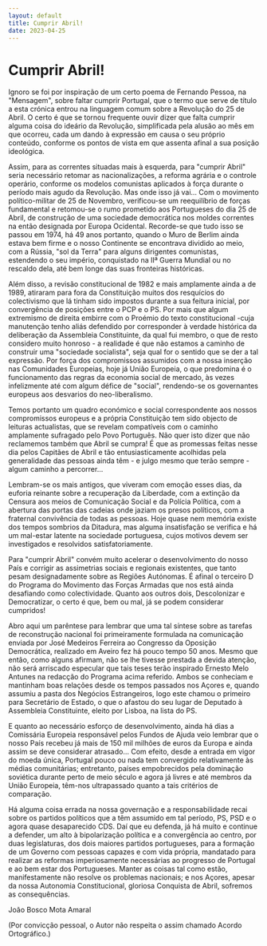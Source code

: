 ```yaml
---
layout: default
title: Cumprir Abril!
date: 2023-04-25
---
```

# Cumprir Abril!

Ignoro se foi por inspiração de um certo poema de Fernando Pessoa, na "Mensagem", sobre faltar cumprir Portugal, que o termo que serve de título a esta crónica entrou na linguagem comum sobre a Revolução do 25 de Abril. O certo é que se tornou frequente ouvir dizer que falta cumprir alguma coisa do ideário da Revolução, simplificada pela alusão ao mês em que ocorreu, cada um dando à expressão em causa o seu próprio conteúdo, conforme os pontos de vista em que assenta afinal a sua posição ideológica.

Assim, para as correntes situadas mais à esquerda, para "cumprir Abril" seria necessário retomar as nacionalizações, a reforma agrária e o controle operário, conforme os modelos comunistas aplicados à força durante o período mais agudo da Revolução. Mas onde isso já vai... Com o movimento político-militar de 25 de Novembro, verificou-se um reequilíbrio de forças fundamental e retomou-se o rumo prometido aos Portugueses do dia 25 de Abril, de construção de uma sociedade democrática nos moldes correntes na então designada por Europa Ocidental. Recorde-se que tudo isso se passou em 1974, há 49 anos portanto, quando o Muro de Berlim ainda estava bem firme e o nosso Continente se encontrava dividido ao meio, com a Rússia, "sol da Terra" para alguns dirigentes comunistas, estendendo o seu império, conquistado na IIª Guerra Mundial ou no rescaldo dela, até bem longe das suas fronteiras históricas.

Além disso, a revisão constitucional de 1982 e mais amplamente ainda a de 1989, atiraram para fora da Constituição muitos dos resquícios do colectivismo que lá tinham sido impostos durante a sua feitura inicial, por convergência de posições entre o PCP e o PS. Por mais que algum extremismo de direita embirre com o Proémio do texto constitucional -cuja manutenção tenho aliás defendido por corresponder à verdade histórica da deliberação da Assembleia Constituinte, da qual fui membro, o que de resto considero muito honroso - a realidade é que não estamos a caminho de construir uma "sociedade socialista", seja qual for o sentido que se der a tal expressão. Por força dos compromissos assumidos com a nossa inserção nas Comunidades Europeias, hoje já União Europeia, o que predomina é o funcionamento  das regras da economia social de mercado, às vezes infelizmente até com algum défice de "social", rendendo-se os governantes europeus aos desvarios do neo-liberalismo. 

Temos portanto um quadro económico e social correspondente aos nossos compromissos europeus e a própria Constituição tem sido objecto de leituras actualistas, que se revelam compatíveis com o caminho amplamente sufragado pelo Povo Português. Não quer isto dizer que não reclamemos também que Abril se cumpra! É que as promessas feitas nesse dia pelos Capitães de Abril  e tão entusiasticamente acolhidas pela generalidade das pessoas ainda têm - e julgo mesmo que terão sempre - algum caminho a percorrer...

Lembram-se os mais antigos, que viveram com emoção esses dias, da euforia reinante sobre  a recuperação da Liberdade, com a extinção da Censura aos meios de Comunicação Social e da Polícia Política, com a abertura das portas das cadeias onde jaziam os presos políticos, com a fraternal convivência de todas as pessoas. Hoje quase nem memória existe dos tempos sombrios da Ditadura, mas alguma insatisfação se verifica e há um mal-estar latente na sociedade portuguesa, cujos motivos devem ser investigados e resolvidos satisfatoriamente.

Para "cumprir Abril" convém muito acelerar o desenvolvimento do nosso País e corrigir as assimetrias sociais e regionais existentes, que tanto pesam designadamente sobre as Regiões Autónomas. É afinal o terceiro D do Programa do Movimento das Forças Armadas que nos está ainda desafiando como colectividade. Quanto aos outros dois, Descolonizar e Democratizar, o certo é que, bem ou mal, já se podem considerar cumpridos!

Abro aqui um parêntese para lembrar que uma tal síntese sobre as tarefas de reconstrução nacional foi primeiramente formulada na comunicação enviada por José Medeiros Ferreira ao Congresso da Oposição Democrática, realizado em Aveiro fez há pouco tempo 50 anos. Mesmo que então, como alguns afirmam, não se lhe tivesse prestada a devida atenção, não será arriscado especular que tais teses terão inspirado Ernesto Melo Antunes na redacção do Programa acima referido. Ambos se conheciam e mantinham boas relações desde os tempos passados nos Açores e, quando assumiu a pasta dos Negócios Estrangeiros, logo este chamou o primeiro para Secretário de Estado, o que o afastou do seu lugar de Deputado à Assembleia Constituinte, eleito por Lisboa, na lista do PS.

E quanto ao necessário esforço de desenvolvimento, ainda há dias a Comissária Europeia responsável pelos Fundos de Ajuda veio lembrar que o nosso País recebeu já mais de 150 mil milhões de euros da Europa e ainda assim se deve considerar atrasado... Com efeito, desde a entrada em vigor do moeda única, Portugal pouco ou nada tem convergido relativamente às médias comunitárias; entretanto, países empobrecidos pela dominação soviética durante perto de meio século e agora já livres e até membros da União Europeia, têm-nos ultrapassado quanto a tais critérios de comparação. 

Há alguma coisa errada na nossa governação e a responsabilidade recai sobre os partidos políticos que a têm assumido em tal período, PS, PSD e o agora quase desaparecido CDS. Daí que eu defenda, já há muito e continue a defender, um alto à bipolarização política e a convergência ao centro, por duas legislaturas, dos dois maiores partidos portugueses, para a formação de um Governo com pessoas capazes e com vida própria, mandatado para realizar as reformas imperiosamente necessárias ao progresso de Portugal e ao bem estar dos Portugueses. Manter as coisas tal como estão, manifestamente não resolve os problemas nacionais; e nos Açores, apesar da nossa Autonomia Constitucional, gloriosa Conquista de Abril, sofremos as consequências. 


João Bosco Mota Amaral

(Por convicção pessoal, o Autor não respeita o assim chamado Acordo Ortográfico.)